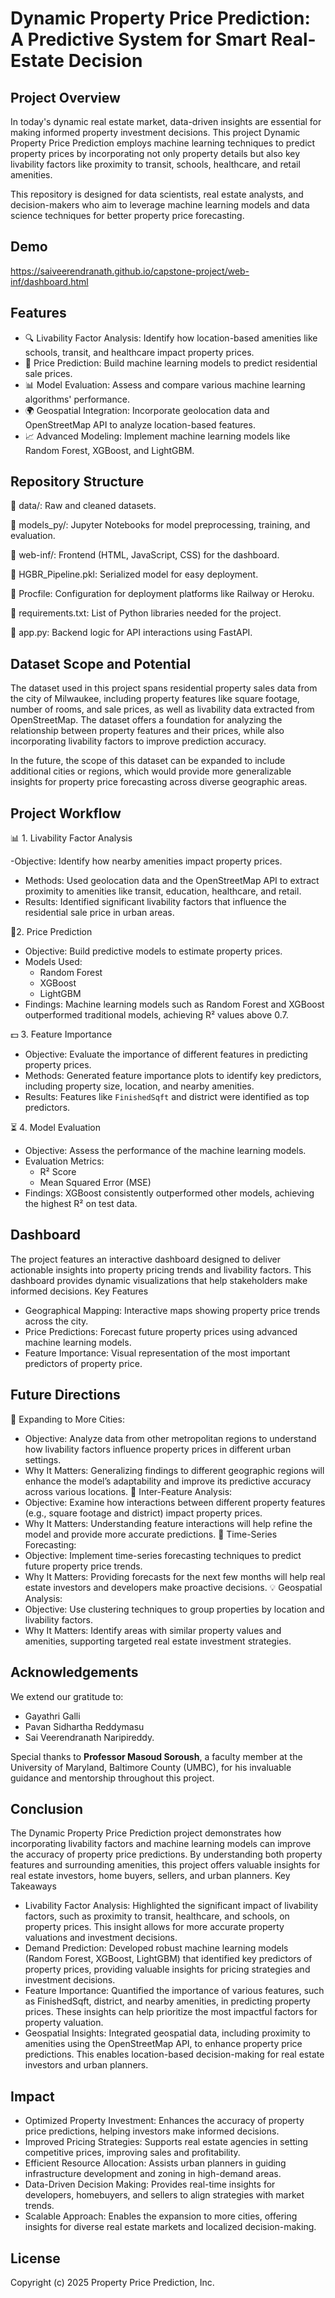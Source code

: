 # Dynamic Property Price Prediction: A Predictive System for Smart Real-Estate Decision

## Project Overview
In today's dynamic real estate market, data-driven insights are essential for making informed property investment decisions. This project Dynamic Property Price Prediction employs machine learning techniques to predict property prices by incorporating not only property details but also key livability factors like proximity to transit, schools, healthcare, and retail amenities.

This repository is designed for data scientists, real estate analysts, and decision-makers who aim to leverage machine learning models and data science techniques for better property price forecasting.

## Demo
https://saiveerendranath.github.io/capstone-project/web-inf/dashboard.html

## Features

- 🔍 Livability Factor Analysis: Identify how location-based amenities like schools, transit, and healthcare impact property prices.
- 🤖 Price Prediction: Build machine learning models to predict residential sale prices.
- 📊 Model Evaluation: Assess and compare various machine learning algorithms' performance.
- 🌍 Geospatial Integration: Incorporate geolocation data and OpenStreetMap API to analyze location-based features.
- 📈 Advanced Modeling: Implement machine learning models like Random Forest, XGBoost, and LightGBM.

## Repository Structure

	data/: Raw and cleaned datasets.

	models_py/: Jupyter Notebooks for model preprocessing, training, and evaluation.

	web-inf/: Frontend (HTML, JavaScript, CSS) for the dashboard.

	HGBR_Pipeline.pkl: Serialized model for easy deployment.

	Procfile: Configuration for deployment platforms like Railway or Heroku.

	requirements.txt: List of Python libraries needed for the project.

	app.py: Backend logic for API interactions using FastAPI.

## Dataset Scope and Potential
The dataset used in this project spans residential property sales data from the city of Milwaukee, including property features like square footage, number of rooms, and sale prices, as well as livability data extracted from OpenStreetMap. The dataset offers a foundation for analyzing the relationship between property features and their prices, while also incorporating livability factors to improve prediction accuracy.

In the future, the scope of this dataset can be expanded to include additional cities or regions, which would provide more generalizable insights for property price forecasting across diverse geographic areas.

## Project Workflow

📊 1. Livability Factor Analysis

-Objective: Identify how nearby amenities impact property prices.
- Methods: Used geolocation data and the OpenStreetMap API to extract proximity to amenities like transit, education, healthcare, and retail.
- Results: Identified significant livability factors that influence the residential sale price in urban areas.

🤖2. Price Prediction

- Objective: Build predictive models to estimate property prices.
- Models Used:
  - Random Forest
  - XGBoost
  - LightGBM
- Findings: Machine learning models such as Random Forest and XGBoost outperformed traditional models, achieving R² values above 0.7.

💵 3. Feature Importance

- Objective: Evaluate the importance of different features in predicting property prices.
- Methods: Generated feature importance plots to identify key predictors, including property size, location, and nearby amenities.
- Results: Features like `FinishedSqft` and district were identified as top predictors.

⏳ 4. Model Evaluation

- Objective: Assess the performance of the machine learning models.
- Evaluation Metrics: 
  - R² Score
  - Mean Squared Error (MSE)
- Findings: XGBoost consistently outperformed other models, achieving the highest R² on test data.

## Dashboard
The project features an interactive dashboard designed to deliver actionable insights into property pricing trends and livability factors. This dashboard provides dynamic visualizations that help stakeholders make informed decisions.
Key Features
-	Geographical Mapping: Interactive maps showing property price trends across the city.
-	Price Predictions: Forecast future property prices using advanced machine learning models.
-	Feature Importance: Visual representation of the most important predictors of property price.

## Future Directions
🌟 Expanding to More Cities:
-	Objective: Analyze data from other metropolitan regions to understand how livability factors influence property prices in different urban settings.
-	Why It Matters: Generalizing findings to different geographic regions will enhance the model’s adaptability and improve its predictive accuracy across various locations.
🔗 Inter-Feature Analysis:
-	Objective: Examine how interactions between different property features (e.g., square footage and district) impact property prices.
-	Why It Matters: Understanding feature interactions will help refine the model and provide more accurate predictions.
🎯 Time-Series Forecasting:
-	Objective: Implement time-series forecasting techniques to predict future property price trends.
-	Why It Matters: Providing forecasts for the next few months will help real estate investors and developers make proactive decisions.
💡 Geospatial Analysis:
-	Objective: Use clustering techniques to group properties by location and livability factors.
-	Why It Matters: Identify areas with similar property values and amenities, supporting targeted real estate investment strategies.

## Acknowledgements
We extend our gratitude to:
- Gayathri Galli
- Pavan Sidhartha Reddymasu
- Sai Veerendranath Naripireddy.

Special thanks to **Professor Masoud Soroush**, a faculty member at the University of Maryland, Baltimore County (UMBC), for his invaluable guidance and mentorship throughout this project.

## Conclusion
The Dynamic Property Price Prediction project demonstrates how incorporating livability factors and machine learning models can improve the accuracy of property price predictions. By understanding both property features and surrounding amenities, this project offers valuable insights for real estate investors, home buyers, sellers, and urban planners.
Key Takeaways
-	Livability Factor Analysis: Highlighted the significant impact of livability factors, such as proximity to transit, healthcare, and schools, on property prices. This insight allows for more accurate property valuations and investment decisions.
-	Demand Prediction: Developed robust machine learning models (Random Forest, XGBoost, LightGBM) that identified key predictors of property prices, providing valuable insights for pricing strategies and investment decisions.
-	Feature Importance: Quantified the importance of various features, such as FinishedSqft, district, and nearby amenities, in predicting property prices. These insights can help prioritize the most impactful factors for property valuation.
-	Geospatial Insights: Integrated geospatial data, including proximity to amenities using the OpenStreetMap API, to enhance property price predictions. This enables location-based decision-making for real estate investors and urban planners.

## Impact
-	Optimized Property Investment: Enhances the accuracy of property price predictions, helping investors make informed decisions.
-	Improved Pricing Strategies: Supports real estate agencies in setting competitive prices, improving sales and profitability.
-	Efficient Resource Allocation: Assists urban planners in guiding infrastructure development and zoning in high-demand areas.
-	Data-Driven Decision Making: Provides real-time insights for developers, homebuyers, and sellers to align strategies with market trends.
-	Scalable Approach: Enables the expansion to more cities, offering insights for diverse real estate markets and localized decision-making.

## License
Copyright (c) 2025 Property Price Prediction, Inc.
